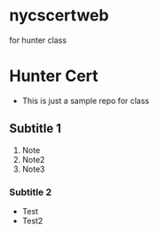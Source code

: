 # nycscertweb
for hunter class

# Hunter Cert
- This is just a sample repo for class

## Subtitle 1
1. Note
2. Note2
3. Note3

### Subtitle 2
* Test
* Test2
